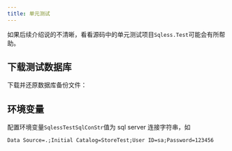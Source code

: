 ```yaml
---
title: 单元测试
---
```


如果后续介绍说的不清晰，看看源码中的单元测试项目`Sqless.Test`可能会有所帮助。

## 下载测试数据库

下载并还原数据库备份文件：
<ClientOnly>
<DbDownload />
</ClientOnly>

## 环境变量

配置环境变量`SqlessTestSqlConStr`值为 sql server 连接字符串，如

```
Data Source=.;Initial Catalog=StoreTest;User ID=sa;Password=123456
```
